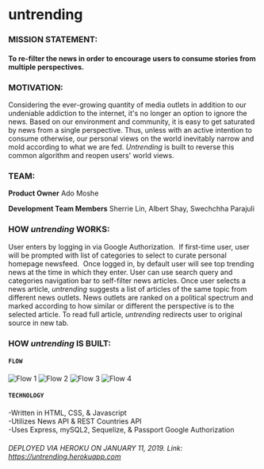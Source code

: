 
# untrending

### MISSION STATEMENT:

#### To re-filter the news in order to encourage users to consume stories from multiple perspectives.

### MOTIVATION: 

Considering the ever-growing quantity of media outlets in addition to our undeniable addiction to the internet, it's no longer an option to ignore the news. Based on our environment and community, it is easy to get saturated by news from a single perspective. Thus, unless with an active intention to consume otherwise, our personal views on the world inevitably narrow and mold according to what we are fed. *Untrending* is built to reverse this common algorithm and reopen users' world views.

### TEAM:
**Product Owner** Ado Moshe

**Development Team Members** Sherrie Lin, Albert Shay, Swechchha Parajuli

### HOW *untrending* WORKS:

User enters by logging in via Google Authorization. 
If first-time user, user will be prompted with list of categories to select to curate personal homepage newsfeed. 
Once logged in, by default user will see top trending news at the time in which they enter. User can use search query and categories navigation bar to self-filter news articles.
Once user selects a news article, *untrending* suggests a list of articles of the same topic from different news outlets. News outlets are ranked on a political spectrum and marked according to how similar or different the perspective is to the selected article.
To read full article, *untrending* redirects user to original source in new tab.

### HOW *untrending* IS BUILT: 

#### `FLOW`

![Flow 1](public/assets/rmflow1.png)
![Flow 2](public/assets/rmflow2.png)
![Flow 3](public/assets/rmflow3.png)
![Flow 4](public/assets/rmflow4.png)

#### `TECHNOLOGY`

-Written in HTML, CSS, & Javascript<br/>
-Utilizes News API & REST Countries API<br/>
-Uses Express, mySQL2, Sequelize, & Passport Google Authorization

###### DEPLOYED VIA HEROKU ON JANUARY 11, 2019. Link: https://untrending.herokuapp.com






